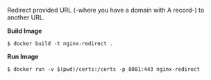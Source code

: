 

Redirect provided URL (-where you have a domain with A record-) to another URL. 

**Build Image** 

`$ docker build -t nginx-redirect .`

**Run Image**

`$ docker run -v $(pwd)/certs:/certs -p 8081:443 nginx-redirect`